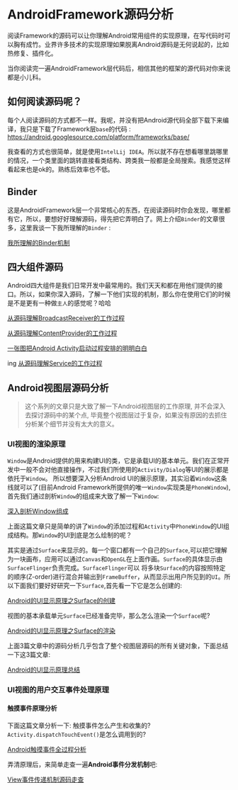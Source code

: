 # AndroidFramework源码分析

阅读Framework的源码可以让你理解Android常用组件的实现原理，在写代码时可以胸有成竹。业界许多技术的实现原理如果脱离Android源码是无何说起的，比如热修复、插件化。

当你阅读完一遍AndroidFramework层代码后，相信其他的框架的源代码对你来说都是小儿科。

## 如何阅读源码呢？

每个人阅读源码的方式都不一样。我呢，并没有把Android源代码全部下载下来编译，我只是下载了Framework层`base`的代码 : https://android.googlesource.com/platform/frameworks/base/

我查看的方式也很简单，就是使用`IntelLij IDEA`。所以就不存在想看哪里跳哪里的情况，一个类里面的跳转直接看类结构、跨类我一般都是全局搜索。我感觉这样看起来也是ok的。熟练后效率也不低。

## Binder

这是AndroidFramework层一个非常核心的东西，在阅读源码时你会发现，哪里都有它，所以，要想好好理解源码，得先把它弄明白了。网上介绍`Binder`的文章很多，这里我谈一下我所理解的`Binder` :

[我所理解的Binder机制](我所理解的Binder机制.md) 

## 四大组件源码

Android四大组件是我们日常开发中最常用的。我们天天和都在用他们提供的接口。所以，如果你深入源码，了解一下他们实现的机制，那么你在使用它们的时候是不是更有一种做`主人`的感觉呢？哈哈

[从源码理解BroadcastReceiver的工作过程](从源码理解BroadcastReceiver的工作过程.md)

[从源码理解ContentProvider的工作过程](ContentProvider启动过程分析.md)

[一张图把Android Activity启动过程安排的明明白白](一张图弄清Activity的启动过程.md)

ing [从源码理解Service的工作过程](从源码理解Service的工作过程.md)

## Android视图层源码分析

>这个系列的文章只是大致了解一下Android视图层的工作原理, 并不会深入去探讨源码中的某个点, 毕竟整个视图层过于复杂，如果没有原因的去抓住分析某个细节并没有太大的意义。

### UI视图的渲染原理

`Window`是Android提供的用来构建UI的类，它是承载UI的基本单元。我们在正常开发中一般不会对他直接操作，不过我们所使用的`Activity/Dialog`等UI的展示都是依托于`Window`。
所以想要深入分析Android UI的展示原理，其实沿着`Window`这条线就可以了(目前Android Framework所提供的唯一`Window`实现类是`PhoneWindow`), 首先我们通过剖析`Window`的组成来大致了解一下`Window`: 

[深入剖析Window组成](Android视图层源码分析/深入剖析Window组成.md)

上面这篇文章只是简单的讲了`Window`的添加过程和`Activity`中`PhoneWindow`的UI组成结构。那`Window`的UI到底是怎么绘制的呢？

其实是通过`Surface`来显示的。每一个窗口都有一个自己的`Surface`,可以把它理解为一块画布，应用可以通过`Canvas`和`OpenGL`在上面作画。`Surface`的具体显示由`SurfaceFlinger`负责完成。`SurfaceFlinger`可以
将多块`Surface`的内容按照特定的顺序(Z-order)进行混合并输出到`FrameBuffer`，从而显示出用户所见到的`UI`。所以下面我们要好好研究一下`Surface`,首先看一下它是怎么创建的:

[Android的UI显示原理之Surface的创建](Android视图层源码分析/Android的UI显示原理之Surface的创建.md)

视图的基本承载单元`Surface`已经准备完毕，那么怎么渲染一个`Surface`呢?

[Android的UI显示原理之Surface的渲染](Android视图层源码分析/Android的UI显示原理之Surface的渲染.md)

上面3篇文章中的源码分析几乎包含了整个视图层源码的所有关键对象，下面总结一下这3篇文章:

[Android的UI显示原理总结](Android视图层源码分析/Android的UI显示原理总结.md)

### UI视图的用户交互事件处理原理

#### 触摸事件原理分析

下面这篇文章分析一下: 触摸事件怎么产生和收集的? `Activity.dispatchTouchEvent()`是怎么调用到的?

[Android触摸事件全过程分析](Android视图层源码分析/Android触摸事件全过程分析.md)

弄清原理后，来简单走查一遍**Android事件分发机制**吧:

[View事件传递机制源码走查](Android视图层源码分析/View事件传递机制源码走查.md)





